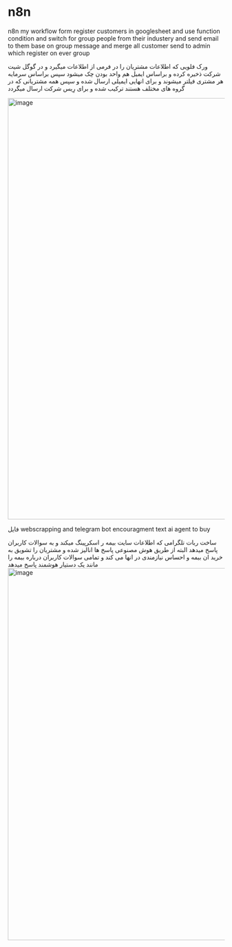 # n8n
n8n my workflow
form register customers in googlesheet and use function condition and switch for group people from  their industery 
and send email to them  base on group message and merge all customer send to admin which register on ever group

 ورک فلویی که اطلاعات مشتریان را در فرمی از اطلاعات میگیرد و در گوگل شیت شرکت ذخیره کرده و براساس ایمیل هم واحد بودن چک میشود
 سپس براساس سرمایه هر مشتری فیلتر میشوند و برای انهایی ایمیلی ارسال شده و سپس همه مشتریانی که در گروه های مختلف هستند ترکیب شده و برای رِیس شرکت ارسال میگردد 


<img width="2232" height="978" alt="image" src="https://github.com/user-attachments/assets/395fda15-b2d6-4cca-8ab9-faaae49a8eab" />



فایل webscrapping and telegram bot encouragment text ai agent to buy

 ساخت ربات تلگرامی که اطلاعات سایت بیمه ر اسکرپینگ میکند و به سوالات کاربران پاسخ میدهد البته از طریق هوش مصنوعی پاسخ ها انالیز شده و مشتریان را تشویق به خرید ان بیمه و احساس نیازمندی در انها می کند  و تمامی سوالات کاربران درباره بیمه را مانند یک دستیار هوشمند پاسخ میدهد 
<img width="1760" height="864" alt="image" src="https://github.com/user-attachments/assets/c909e4b4-74e9-4abe-bc05-821ea29aa8f4" />
